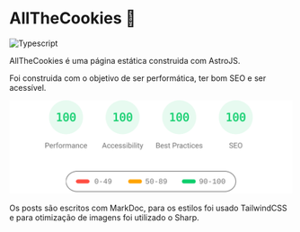 # AllTheCookies 🍪

![Typescript](https://img.shields.io/badge/TypeScript-007ACC?style=for-the-badge&logo=typescript&logoColor=white)

AllTheCookies é uma página estática construida com AstroJS.

Foi construida com o objetivo de ser performática, ter bom SEO e ser acessível.

<p align="center">
  <a href="https://googlechrome.github.io/lighthouse/viewer/?gist=0d204bc0fed3fe64aff95edfb8921947">
    <img width="710" alt="Lighthouse Score" src="lighthouse-score.svg">
  <a>
</p>

Os posts são escritos com MarkDoc, para os estilos foi usado TailwindCSS e para otimização de imagens foi utilizado o Sharp.
